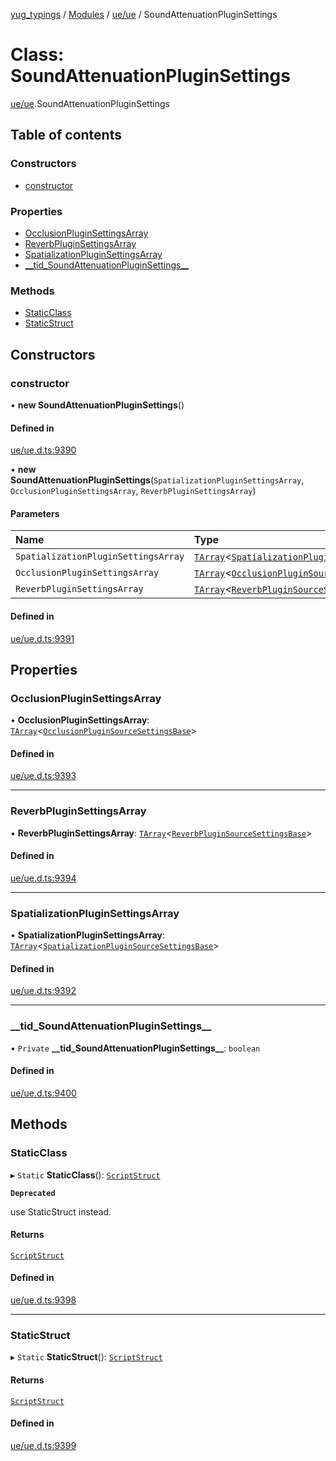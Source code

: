 [yug_typings](../README.md) / [Modules](../modules.md) / [ue/ue](../modules/ue_ue.md) / SoundAttenuationPluginSettings

# Class: SoundAttenuationPluginSettings

[ue/ue](../modules/ue_ue.md).SoundAttenuationPluginSettings

## Table of contents

### Constructors

- [constructor](ue_ue.SoundAttenuationPluginSettings.md#constructor)

### Properties

- [OcclusionPluginSettingsArray](ue_ue.SoundAttenuationPluginSettings.md#occlusionpluginsettingsarray)
- [ReverbPluginSettingsArray](ue_ue.SoundAttenuationPluginSettings.md#reverbpluginsettingsarray)
- [SpatializationPluginSettingsArray](ue_ue.SoundAttenuationPluginSettings.md#spatializationpluginsettingsarray)
- [\_\_tid\_SoundAttenuationPluginSettings\_\_](ue_ue.SoundAttenuationPluginSettings.md#__tid_soundattenuationpluginsettings__)

### Methods

- [StaticClass](ue_ue.SoundAttenuationPluginSettings.md#staticclass)
- [StaticStruct](ue_ue.SoundAttenuationPluginSettings.md#staticstruct)

## Constructors

### constructor

• **new SoundAttenuationPluginSettings**()

#### Defined in

[ue/ue.d.ts:9390](https://github.com/YugMetaverse/yug_typings/blob/25cad34/ue/ue.d.ts#L9390)

• **new SoundAttenuationPluginSettings**(`SpatializationPluginSettingsArray`, `OcclusionPluginSettingsArray`, `ReverbPluginSettingsArray`)

#### Parameters

| Name | Type |
| :------ | :------ |
| `SpatializationPluginSettingsArray` | [`TArray`](../interfaces/ue_puerts.TArray.md)<[`SpatializationPluginSourceSettingsBase`](ue_ue.SpatializationPluginSourceSettingsBase.md)\> |
| `OcclusionPluginSettingsArray` | [`TArray`](../interfaces/ue_puerts.TArray.md)<[`OcclusionPluginSourceSettingsBase`](ue_ue.OcclusionPluginSourceSettingsBase.md)\> |
| `ReverbPluginSettingsArray` | [`TArray`](../interfaces/ue_puerts.TArray.md)<[`ReverbPluginSourceSettingsBase`](ue_ue.ReverbPluginSourceSettingsBase.md)\> |

#### Defined in

[ue/ue.d.ts:9391](https://github.com/YugMetaverse/yug_typings/blob/25cad34/ue/ue.d.ts#L9391)

## Properties

### OcclusionPluginSettingsArray

• **OcclusionPluginSettingsArray**: [`TArray`](../interfaces/ue_puerts.TArray.md)<[`OcclusionPluginSourceSettingsBase`](ue_ue.OcclusionPluginSourceSettingsBase.md)\>

#### Defined in

[ue/ue.d.ts:9393](https://github.com/YugMetaverse/yug_typings/blob/25cad34/ue/ue.d.ts#L9393)

___

### ReverbPluginSettingsArray

• **ReverbPluginSettingsArray**: [`TArray`](../interfaces/ue_puerts.TArray.md)<[`ReverbPluginSourceSettingsBase`](ue_ue.ReverbPluginSourceSettingsBase.md)\>

#### Defined in

[ue/ue.d.ts:9394](https://github.com/YugMetaverse/yug_typings/blob/25cad34/ue/ue.d.ts#L9394)

___

### SpatializationPluginSettingsArray

• **SpatializationPluginSettingsArray**: [`TArray`](../interfaces/ue_puerts.TArray.md)<[`SpatializationPluginSourceSettingsBase`](ue_ue.SpatializationPluginSourceSettingsBase.md)\>

#### Defined in

[ue/ue.d.ts:9392](https://github.com/YugMetaverse/yug_typings/blob/25cad34/ue/ue.d.ts#L9392)

___

### \_\_tid\_SoundAttenuationPluginSettings\_\_

• `Private` **\_\_tid\_SoundAttenuationPluginSettings\_\_**: `boolean`

#### Defined in

[ue/ue.d.ts:9400](https://github.com/YugMetaverse/yug_typings/blob/25cad34/ue/ue.d.ts#L9400)

## Methods

### StaticClass

▸ `Static` **StaticClass**(): [`ScriptStruct`](ue_ue.ScriptStruct.md)

**`Deprecated`**

use StaticStruct instead.

#### Returns

[`ScriptStruct`](ue_ue.ScriptStruct.md)

#### Defined in

[ue/ue.d.ts:9398](https://github.com/YugMetaverse/yug_typings/blob/25cad34/ue/ue.d.ts#L9398)

___

### StaticStruct

▸ `Static` **StaticStruct**(): [`ScriptStruct`](ue_ue.ScriptStruct.md)

#### Returns

[`ScriptStruct`](ue_ue.ScriptStruct.md)

#### Defined in

[ue/ue.d.ts:9399](https://github.com/YugMetaverse/yug_typings/blob/25cad34/ue/ue.d.ts#L9399)
